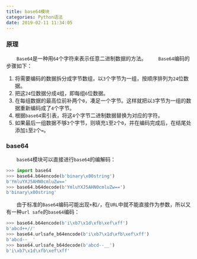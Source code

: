 ```yaml
---
title: base64模块
categories: Python语法
date: 2019-02-11 11:34:05
---
```

### 原理

&emsp;&emsp;`Base64`是一种用`64`个字符来表示任意二进制数据的方法。<!--more-->
&emsp;&emsp;`Base64`编码的步骤如下：

1. 将需要编码的数据拆分成字节数组，以`3`个字节为一组，按顺序排列为`24`位数据。
2. 把这`24`位数据分成`4`组，即每组`6`位数据。
3. 在每组数据的最高位前补两个`0`，凑足一个字节。这样就把以`3`字节为一组的数据重新编码成了`4`个字节。
4. 根据`base64`索引表，将这`4`个字节二进制数据替换为对应的字符。
5. 如果最后一组数据不够`3`个字节，则填充`1`至`2`个`0`，并在编码完成后，在结尾处添加`1`至`2`个`=`。

### base64

&emsp;&emsp;`base64`模块可以直接进行`base64`的编解码：

``` python
>>> import base64
>>> base64.b64encode(b'binary\x00string')
b'YmluYXJ5AHN0cmluZw=='
>>> base64.b64decode(b'YmluYXJ5AHN0cmluZw==')
b'binary\x00string'
```

&emsp;&emsp;由于标准的`Base64`编码可能出现`+`和`/`，在`URL`中就不能直接作为参数，所以又有一种`url safe`的`base64`编码：

``` python
>>> base64.b64encode(b'i\xb7\x1d\xfb\xef\xff')
b'abcd++//'
>>> base64.urlsafe_b64encode(b'i\xb7\x1d\xfb\xef\xff')
b'abcd--__'
>>> base64.urlsafe_b64decode(b'abcd--__')
b'i\xb7\x1d\xfb\xef\xff'
```